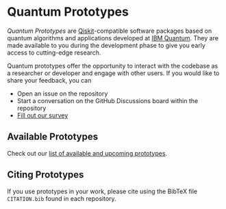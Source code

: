 # Quantum Prototypes

_Quantum Prototypes_ are [Qiskit]-compatible software packages based on quantum algorithms and applications developed at [IBM Quantum]. They are made available to you during the development phase to give you early access to cutting-edge research.

[Qiskit]: https://github.com/Qiskit
[IBM Quantum]: https://www.ibm.com/quantum-computing/

Quantum prototypes offer the opportunity to interact with the codebase as a researcher or developer and engage with other users. If you would like to share your feedback, you can

- Open an issue on the repository
- Start a conversation on the GitHub Discussions board within the repository
- [Fill out our survey](https://airtable.com/shrFxJXYzjxf5tFvx)


## Available Prototypes

Check out our [list of available and upcoming prototypes](/profile/prototypes.md#available-and-upcoming-prototypes).


## Citing Prototypes

If you use prototypes in your work, please cite using the BibTeX file `CITATION.bib` found in each repository.
